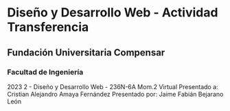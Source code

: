 # Diseño y Desarrollo Web - Actividad Transferencia
<h2>Fundación Universitaria Compensar</h2>
<h3>Facultad de Ingeniería</h3>
<p>
2023 2 - Diseño y Desarrollo Web - 236N-6A Mom.2 Virtual
Presentado a: Cristian Alejandro Amaya Fernández
Presentado por: Jaime Fabián Bejarano León
</p>
